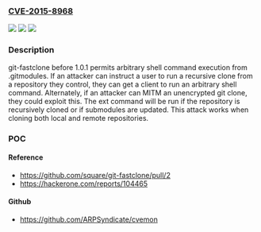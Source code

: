 ### [CVE-2015-8968](https://cve.mitre.org/cgi-bin/cvename.cgi?name=CVE-2015-8968)
![](https://img.shields.io/static/v1?label=Product&message=git-fastclone%20ruby%20gem%20All%20versions%20before%201.0.1&color=blue)
![](https://img.shields.io/static/v1?label=Version&message=git-fastclone%20ruby%20gem%20All%20versions%20before%201.0.1%20&color=brightgreen)
![](https://img.shields.io/static/v1?label=Vulnerability&message=Arbitrary%20Command%20Execution&color=brightgreen)

### Description

git-fastclone before 1.0.1 permits arbitrary shell command execution from .gitmodules. If an attacker can instruct a user to run a recursive clone from a repository they control, they can get a client to run an arbitrary shell command. Alternately, if an attacker can MITM an unencrypted git clone, they could exploit this. The ext command will be run if the repository is recursively cloned or if submodules are updated. This attack works when cloning both local and remote repositories.

### POC

#### Reference
- https://github.com/square/git-fastclone/pull/2
- https://hackerone.com/reports/104465

#### Github
- https://github.com/ARPSyndicate/cvemon

